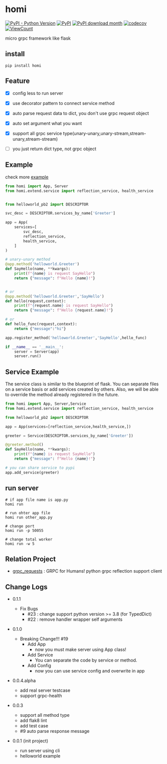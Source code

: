 # homi
[![PyPI - Python Version](https://img.shields.io/pypi/pyversions/homi?style=flat-square)](https://pypi.org/project/homi)
[![PyPI](https://img.shields.io/pypi/v/homi?style=flat-square)](https://pypi.org/project/homi)
[![PyPI download month](https://img.shields.io/pypi/dm/homi?style=flat-square)](https://pypi.org/project/homi)
[![codecov](https://codecov.io/gh/spaceone-dev/homi/branch/master/graph/badge.svg)](https://codecov.io/gh/spaceone-dev/homi)
[![ViewCount](https://views.whatilearened.today/views/github/spaceone-dev/homi.svg?nocache=true)](https://github.com/wesky93/views)

micro grpc framework like flask

## install
```shell script
pip install homi
```

## Feature
- [x] config less to run server
- [x] use decorator pattern to connect service method
- [x] auto parse request data to dict, you don't use grpc request object
- [x] auto set argument what you want
- [x] support all grpc service type(unary-unary,unary-stream,stream-unary,stream-stream)
- [ ] you just return dict type, not grpc object


## Example
check more [example](https://github.com/spaceone-dev/homi/tree/master/example)

```python
from homi import App, Server
from homi.extend.service import reflection_service, health_service


from helloworld_pb2 import DESCRIPTOR

svc_desc = DESCRIPTOR.services_by_name['Greeter']

app = App(
    services=[
        svc_desc,
        reflection_service,
        health_service,
    ]
)

# unary-unary method
@app.method('helloworld.Greeter')
def SayHello(name, **kwargs):
    print(f"{name} is request SayHello")
    return {"message": f"Hello {name}!"}


# or 
@app.method('helloworld.Greeter','SayHello')
def hello(request,context):
    print(f"{request.name} is request SayHello")
    return {"message": f"Hello {request.name}!"}

# or
def hello_func(request,context):
    return {"message":"hi"}

app.register_method('helloworld.Greeter','SayHello',hello_func)

if __name__ == '__main__':
    server = Server(app)
    server.run()
```

## Service Example
The service class is similar to the blueprint of flask. You can separate files on a service basis or add services created by others.
Also, we will be able to override the method already registered in the future.

```python
from homi import App, Server,Service
from homi.extend.service import reflection_service, health_service

from helloworld_pb2 import DESCRIPTOR

app = App(services=[reflection_service,health_service,])

greeter = Service(DESCRIPTOR.services_by_name['Greeter'])

@greeter.method()
def SayHello(name, **kwargs):
    print(f"{name} is request SayHello")
    return {"message": f"Hello {name}!"}

# you can share service to pypi
app.add_service(greeter)
```

## run server
```shell script
# if app file name is app.py
homi run

# run ohter app file
homi run other_app.py

# change port
homi run -p 50055

# change total worker
homi run -w 5
```


## Relation Project
- [grpc_requests](https://github.com/spaceone-dev/grpc_requests) : GRPC for Humans! python grpc reflection support client


## Change Logs

- 0.1.1
    - Fix Bugs
        - #23 : change support python version >= 3.8 (for TypedDict)
        - #22 : remove handler wrapper self arguments

- 0.1.0
    - Breaking Change!!! #19
        - Add App
            - now you must make server using App class!
        - Add Service
            - You can separate the code by service or method.
        - Add Config
            - now you can use service config and overwrite in app
 - 0.0.4.alpha
    - add real server testcase
    - support grpc-health
- 0.0.3
    - support all method type
    - add flak8 lint
    - add test case
    - \#9 auto parse response message
- 0.0.1 (init project)
    - run server using cli
    - helloworld example